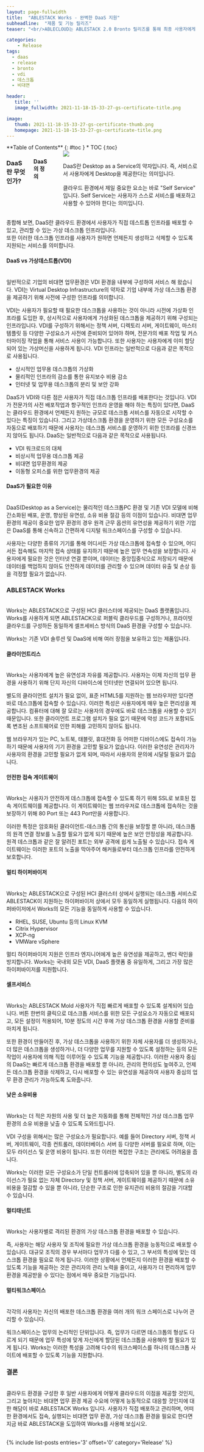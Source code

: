 ```yaml
---
layout: page-fullwidth
title:  "ABLESTACK Works - 완벽한 DaaS 지원"
subheadline:  "제품 및 기능 릴리즈"
teaser: "<br/>ABLECLOUD는 ABLESTACK 2.0 Bronto 릴리즈를 통해 최종 사용자에게 비대면 업무환경을 제공하기 위한 Desktop as a Service인 Works를 릴리즈 했습니다. ABLESTACK Works를 통해 기업 내부의 업무 환경을 안전하게 어디서나 사용자에게 제공할 수 있습니다. 이제 기업의 업무 환경을 비대면 환경으로 전환하십시오."

categories:
    - Release
tags:
  - daas
  - release
  - bronto
  - vdi
  - 데스크톱
  - 비대면

header:
   title: ''
   image_fullwidth: 2021-11-18-15-33-27-gs-certificate-title.png

image:
   thumb: 2021-11-18-15-33-27-gs-certificate-thumb.png
   homepage: 2021-11-18-15-33-27-gs-certificate-title.png
---
```


<div class="row">
<div class="medium-4 medium-push-8 columns" markdown="1">
  <div class="panel radius" markdown="1">
  **Table of Contents**
  {: #toc }
  *  TOC
  {:toc}
  </div>
</div><!-- /.medium-4.columns -->

  <div class="medium-8 medium-pull-4 columns" markdown="1">

### DaaS란 무엇인가?

#### DaaS의 정의
<br/>
  <div class="row">
    <div class="small-5 columns">
        <img src="https://via.placeholder.com/270x180/6b6351/e1dcd7?text=DaaS+Image">
    </div>
    <div class="small-7 columns">
        <p>
          DaaS란 Desktop as a Service의 약자입니다. 즉, 서비스로서 사용자에게 Desktop을 제공한다는 의미입니다. 
          <br/>
          <br/> 클라우드 환경에서 제일 중요한 요소는 바로 "Self Service" 입니다. Self Service는 사용자가 스스로 서비스를 배포하고 사용할 수 있어야 한다는 의미입니다. 
        </p>
    </div>
  </div>
</div>
</div>

<br/>
종합해 보면, DaaS란 클라우드 환경에서 사용자가 직접 데스트톱 인프라를 배포할 수 있고, 관리할 수 있는 가상 데스크톱 인프라입니다. 
<br/>또한 이러한 데스크톱 인프라를 사용자가 원하면 언제든지 생성하고 삭제할 수 있도록 지원되는 서비스를 의미합니다. 

#### DaaS vs 가상데스트톱(VDI)
<br/>
일반적으로 기업의 비대면 업무환경은 VDI 환경을 내부에 구성하여 서비스 해 왔습니다. VDI는 Virtual Desktop Infrastructure의 약자로 기업 내부에 가상 데스크톱 환경을 제공하기 위해 사전에 구성한 인프라를 의미합니다. 

VDI는 사용자가 필요할 때 필요한 데스크톱을 사용하는 것이 아니라 시전에 가상화 인프라를 도입한 후, 상시적으로 사용자에게 가상화된 데스크톱을 제공하기 위해 구성되는 인프라입니다. VDI를 구성하기 위해서는 정책 서버, 디렉토리 서버, 게이트웨이, 마스터 템플릿 등 다양한 구성요소가 사전에 준비되어 있어야 하며, 전문가의 배포 작업 및 커스터마이징 작업을 통해 서비스 사용이 가능합니다. 또한 사용자는 사용자에게 이미 할당되어 있는 가상머신을 사용하게 됩니다. VDI 인프라는 일반적으로 다음과 같은 목적으로 사용됩니다. 

  - 상시적인 업무용 데스크톱의 가상화
  - 물리적인 인프라의 감소를 통한 유지보수 비용 감소
  - 인터넷 및 업무용 데스크톱의 분리 및 보안 강화

DaaS가 VDI와 다른 점은 사용자가 직접 데스크톱 인프라를 배포한다는 것입니다. VDI가 전문가의 사전 배포작업과 항구적인 인프라 운영을 해야 하는 특징이 있다면, DaaS는 클라우드 환경에서 언제든지 원하는 규모로 데스크톱 서비스를 자동으로 시작할 수 있다는 특징이 있습니다. 그리고 가상데스크톱 환경을 운영하기 위한 모든 구성요소를 자동으로 배포하기 때문에 사용자는 데스크톱 서비스를 운영하기 위한 인프라를 신경쓰지 않아도 됩니다. DaaS는 일반적으로 다음과 같은 목적으로 사용됩니다. 

  - VDI 워크로드의 대체
  - 비상시적 업무용 데스크톱 제공
  - 비대면 업무환경의 제공
  - 이동형 오피스를 위한 업무환경의 제공

#### DaaS가 필요한 이유
<br/>
DaaS(Desktop as a Service)는 물리적인 데스크톱PC 환경 및 기존 VDI 모델에 비해 간소화된 배포, 운영, 향상된 유연성, 소유 비용 절감 등의 이점이 있습니다. 비대면 업무 환경의 제공이 중요한 업무 환경의 경우 원격 근무 옵션의 유연성을 제공하기 위한 기업은 DaaS를 통해 신속하고 간편하게 디지털 워크스페이스를 구성할 수 있습니다. 

사용자는 다양한 종류의 기기를 통해 어디서든 가상 데스크톱에 접속할 수 있으며, 어디서든 접속해도 마지막 접속 상태를 유지하기 때문에 높은 업무 연속성을 보장합니다. 사용자에게 필요한 것은 인터넷 연결 뿐이며, 데이터는 중앙집중식으로 저장되기 때문에 데이터를 백업하지 않아도 안전하게 데이터를 관리할 수 있으며 데이터 유출 및 손상 등을 걱정할 필요가 없습니다. 

### ABLESTACK Works
<br/>
Works는 ABLESTACK으로 구성된 HCI 클러스터에 제공되는 DaaS 플랫폼입니다. Works를 사용하게 되면 ABLESTACK으로 퍼블릭 클라우드를 구성하거나, 프라이빗 클라우드를 구성하든 동일하게 셀프세비스 방식의 DaaS 환경을 구성할 수 있습니다. 

Works는 기존 VDI 솔루션 및 DaaS에 비해 여러 장점을 보유하고 있는 제품입니다.
<br/>

#### 클라이언트리스
<br/>
Works는 사용자에게 높은 유연성과 자유를 제공합니다. 사용자는 이제 자신의 업무 환경을 사용하기 위해 단지 자신의 디바이스에 인터넷만 연결되어 있으면 됩니다. 

별도의 클라이언트 설치가 필요 없이, 표준 HTML5를 지원하는 웹 브라우저만 있다면 바로 데스크톱에 접속할 수 있습니다. 이러한 특성은 사용자에게 매우 높은 편리성을 제공합니다. 컴퓨터에 대해 잘 모르는 사용자의 경우에도 바로 데스크톱을 사용할 수 있기 때문입니다. 또한 클라이언트 프로그램 설치가 필요 없기 때문에 악성 코드가 포함되도록 변조된 소프트웨어로 인한 피해를 고민하지 않아도 됩니다. 

웹 브라우저가 있는 PC, 노트북, 태블릿, 휴대전화 등 어떠한 디바이스에도 접속이 가능하기 때문에 사용자의 기기 환경을 고민할 필요가 없습니다. 이러한 유연성은 관리자가 사용자의 환경을 고민할 필요가 없게 되며, 따라서 사용자의 문의에 시달릴 필요가 없습니다. 

#### 안전한 접속 게이트웨이
<br/>
Works는 사용자가 안전하게 데스크톱에 접속할 수 있도록 하기 위해 SSL로 보호된 접속 게이트웨이를 제공합니다. 이 게이트웨이는 웹 브라우저로 데스크톱에 접속하는 것을 보장하기 위해 80 Port 또는 443 Port만을 사용합니다. 

이러한 특정은 암호화된 클라이언트-데스크톱 간의 통신을 보장할 뿐 아니라, 데스크톱의 원격 연결 정보를 노출할 필요가 없게 되기 때문에 높은 보안 안정성을 제공합니다. 원격 데스크톱과 같은 잘 알려진 포트는 외부 공격에 쉽게 노출될 수 있습니다. 접속 게이트웨이는 이러한 포트의 노출을 막아주어 해커들로부터 데스크톱 인프라를 안전하게 보호합니다. 

#### 멀티 하이퍼바이저
<br/>
Works는 ABLESTACK으로 구성된 HCI 클러스터 상에서 실행되는 데스크톱 서비스로 ABLESTACK이 지원하는 하이퍼바이저 상에서 모두 동일하게 실행됩니다. 다음의 하이퍼바이저에서 Works의 모든 기능을 동일하게 사용할 수 있습니다. 

- RHEL, SUSE, Ubuntu 등의 Linux KVM
- Citrix Hypervisor
- XCP-ng
- VMWare vSphere

멀티 하이퍼바이저 지원은 인프라 엔지니어에게 높은 유연성을 제공하고, 벤더 락인을 방지합니다. Works는 국내외 모든 VDI, DaaS 플랫폼 중 유일하게, 그리고 가장 많은 하이퍼바이저를 지원합니다. 

#### 셀프서비스
<br/>
Works는 ABLESTACK Mold 사용자가 직접 빠르게 배포할 수 있도록 설계되어 있습니다. 버튼 한번의 클릭으로 데스크톱 서비스를 위한 모든 구성요소가 자동으로 배포되고, 모든 설정이 적용되어, 10분 정도의 시간 후에 가상 데스크톱 환경을 사용할 준비를 마치게 됩니다. 

또한 환경이 만들어진 후, 가상 데스크톱을 사용하기 위한 자체 사용자를 더 생성하거나, 더 많은 데스크톱을 생성하거나, 더 다양한 업무를 지원할 수 있도록 설정하는 등의 모든 작업이 사용자에 의해 직접 이루어질 수 있도록 기능을 제공합니다. 이러한 사용자 중심의 DaaS는 빠르게 데스크톱 환경을 배포할 뿐 아니라, 관리의 편의성도 높여주고, 언제든 데스크톱 환경을 삭제하고, 다시 배포할 수 있는 유연성을 제공하여 사용자 중심의 업무 환경 관리가 가능하도록 도와줍니다. 

#### 낮은 소유비용
<br/>
Works는 더 적은 자원의 사용 및 더 높은 자동화를 통해 전체적인 가상 데스크톱 업무 환경의 소유 비용을 낮출 수 있도록 도와드립니다. 

VDI 구성을 위해서는 많은 구성요소가 필요합니다. 예를 들어 Directory 서버, 정책 서버, 게이트웨이, 각종 컨트롤러, 데이터베이스 서버 등 다양한 서버를 필요로 하며, 이는 모두 라이선스 및 운영 비용이 됩니다. 또한 이러한 복잡한 구조는 관리에도 어려움을 줍니다. 

Works는 이러한 모든 구성요소가 단일 컨트롤러에 압축되어 있을 뿐 아니라, 별도의 라이선스가 필요 없는 자체 Directory 및 정책 서버, 게이트웨이를 제공하기 때문에 소유 비용을 절감할 수 있을 뿐 아니라, 단순한 구조로 인한 유지관리 비용의 절감을 기대할 수 있습니다.

#### 멀티태넌트
<br/>
Works는 사용자별로 격리된 환경의 가상 데스크톱 환경을 배포할 수 있습니다. 

즉, 사용자는 해당 사용자 및 조직에 필요한 가상 데스크톱 환경을 능동적으로 배포할 수 있습니다. 대규모 조직의 경우 부서마다 업무가 다를 수 있고, 그 부서의 특성에 맞는 데스크톱 환경을 필요로 하게 됩니다. 이러한 상황에서 언제든지 이러한 환경을 배포할 수 있도록 기능을 제공하는 것은 관리자의 관리 노력을 줄이고, 사용자가 더 편리하게 업무 환경을 제공받을 수 있다는 점에서 매우 중요한 기능입니다. 

#### 멀티워크스페이스
<br/>
각각의 사용자는 자신의 배포한 데스크톱 환경을 여러 개의 워크 스페이스로 나누어 관리할 수 있습니다. 

워크스페이스는 업무의 논리적인 단위입니다. 즉, 업무가 다르면 데스크톱의 형상도 다르게 되기 때문에 업무 특성에 맞게 자신에게 할당된 데스크톱을 사용해야 할 필요가 있게 됩니다. Works는 이러한 특성을 고려해 다수의 워크스페이스를 하나의 데스크톱 사이트에 배포할 수 있도록 기능을 지원합니다. 

### 결론
<br/>
클라우드 환경을 구성한 후 일반 사용자에게 어떻게 클라우드의 이점을 제공할 것인지, 그리고 높아지는 비대면 업무 환경 제공 수요에 어떻게 능동적으로 대응할 것인지에 대한 해담이 바로 ABLESTACK Works 입니다. 사용자가 직접 배포하고 관리하며, 어떠한 환경에서도 접속, 실행되는 비대면 업무 환경, 가상 데스크톱 환경을 필요로 한다면 지금 바로 ABLESTACK을 도입하여 Works를 사용해 보십시오.
<br/><br/>


{% include list-posts entries='3' offset='0' category='Release' %}